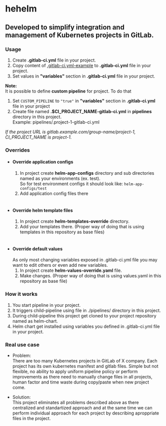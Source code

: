 # hehelm

## Developed to simplify integration and management of Kubernetes projects in GitLab.

### Usage
1. Create __.gitlab-ci.yml__ file in your project.
2. Copy content of [.gitlab-ci.yml-example](./.gitlab-ci.yml-example) to __.gitlab-ci.yml__ file in your project.
3. Set values in __"variables"__ section in __.gitlab-ci.yml__ file in your project.

__Note:__ \
It is possible to define __custom pipeline__ for project. To do that
1. Set ```CUSTOM_PIPELINE``` to ```"true"``` in __"variables"__ section in __.gitlab-ci.yml__ file in your project
2. Create file named __.$CI_PROJECT_NAME-gitlab-ci.yml__ in __pipelines__ directory in this project. \
Example: pipelines/.project-1-gitlab-ci.yml

*If the project URL is gitlab.example.com/group-name/project-1, CI_PROJECT_NAME is project-1.*



### Overrides

- #### Override application configs
  1. In project create __helm-app-configs__ directory and sub directories named as your environments (ex. test).\
  So for test environment configs it should look like: ```helm-app-configs/test```
  2. Add application config files there
  <br/><br/>
- #### Override helm template files
  1. In project create __helm-templates-override__ directory.
  2. Add your templates there. (Proper way of doing that is using templates in this repository as base files)
  <br/><br/>
- #### Override default values
  As only most changing variables exposed in .gitlab-ci.yml file you may want to edit others or even add new variables.
  1. In project create __helm-values-override.yaml__ file.
  2. Make changes. (Proper way of doing that is using values.yaml in this repository as base file)


### How it works
1. You start pipeline in your project.
2. It triggers child-pipeline using file in ./pipelines/ directory in this project.
3. During child-pipeline this project get cloned to your project repository named as helm-chart.
4. Helm chart get installed using variables you defined in .gitlab-ci.yml file in your project.

### Real use case
- Problem: \
There are too many Kubernetes projects in GitLab of X company. Each project has its own kubernetes manifest and gitlab files. Simple but not flexible, no ability to apply uniform pipeline policy or perform improvements as there need to manually change files in all projects, human factor and time waste during copy/paste when new project come.

- Solution: \
This project eliminates all problems described above as there centralized and standartized approach and at the same time we can perform individual approach for each project by describing aproppriate files in the project.